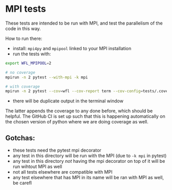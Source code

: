 # MPI tests

These tests are intended to be run with MPI, and test the parallelism of the
code in this way.

How to run there:
- install: `mpi4py` and `mpipool` linked to your MPI installation
- run the tests with:
```bash
export WFL_MPIPOOL=2

# no coverage
mpirun -n 2 pytest --with-mpi -k mpi

# with coverage
mpirun -n 2 pytest --cov=wfl --cov-report term --cov-config=tests/.coveragerc --cov-report term-missing --cov-report term:skip-covered --with-mpi --cov-append -k mpi
```
- there will be duplicate output in the terminal window

The latter appends the coverage to any done before, which should be helpful.
The GitHub CI is set up such that this is happening automatically on the chosen version of 
python where we are doing coverage as well.

## Gotchas:
- these tests need the pytest mpi decorator
- any test in this directory will be run with the MPI (due to `-k mpi` in pytest)
- any test in this directory *not* having the mpi decorator on top of it will be run wihtout MPI 
  as well
- not all tests elsewhere are compatible with MPI
- any test elsewhere that has MPI in its name will be ran with MPI as well, be carefl